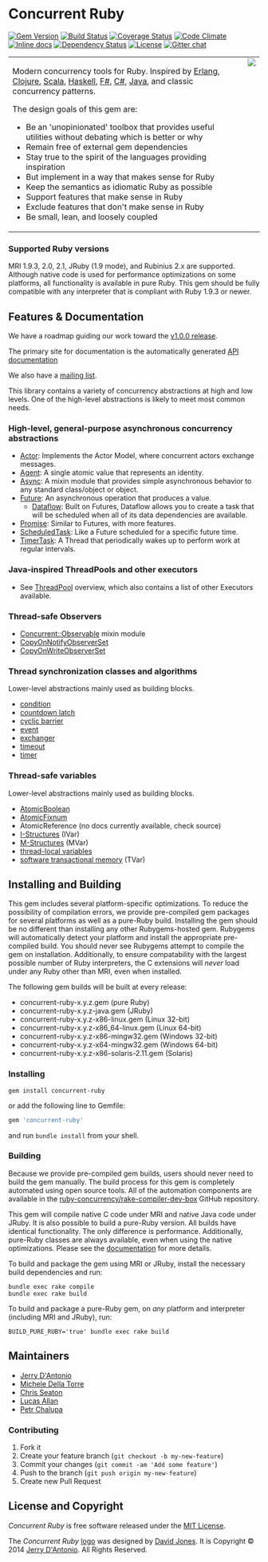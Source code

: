 # Concurrent Ruby
[![Gem Version](https://badge.fury.io/rb/concurrent-ruby.svg)](http://badge.fury.io/rb/concurrent-ruby) [![Build Status](https://travis-ci.org/ruby-concurrency/concurrent-ruby.svg?branch=master)](https://travis-ci.org/ruby-concurrency/concurrent-ruby) [![Coverage Status](https://img.shields.io/coveralls/ruby-concurrency/concurrent-ruby/master.svg)](https://coveralls.io/r/ruby-concurrency/concurrent-ruby) [![Code Climate](https://codeclimate.com/github/ruby-concurrency/concurrent-ruby.svg)](https://codeclimate.com/github/ruby-concurrency/concurrent-ruby) [![Inline docs](http://inch-ci.org/github/ruby-concurrency/concurrent-ruby.svg)](http://inch-ci.org/github/ruby-concurrency/concurrent-ruby) [![Dependency Status](https://gemnasium.com/ruby-concurrency/concurrent-ruby.svg)](https://gemnasium.com/ruby-concurrency/concurrent-ruby) [![License](https://img.shields.io/badge/license-MIT-green.svg)](http://opensource.org/licenses/MIT) [![Gitter chat](http://img.shields.io/badge/gitter-join%20chat%20%E2%86%92-brightgreen.svg)](https://gitter.im/ruby-concurrency/concurrent-ruby)

<table>
  <tr>
    <td align="left" valign="top">
      <p>
        Modern concurrency tools for Ruby. Inspired by
        <a href="http://www.erlang.org/doc/reference_manual/processes.html">Erlang</a>,
        <a href="http://clojure.org/concurrent_programming">Clojure</a>,
        <a href="http://akka.io/">Scala</a>,
        <a href="http://www.haskell.org/haskellwiki/Applications_and_libraries/Concurrency_and_parallelism#Concurrent_Haskell">Haskell</a>,
        <a href="http://blogs.msdn.com/b/dsyme/archive/2010/02/15/async-and-parallel-design-patterns-in-f-part-3-agents.aspx">F#</a>,
        <a href="http://msdn.microsoft.com/en-us/library/vstudio/hh191443.aspx">C#</a>,
        <a href="http://docs.oracle.com/javase/7/docs/api/java/util/concurrent/package-summary.html">Java</a>,
        and classic concurrency patterns.
      </p>
      <p>
        The design goals of this gem are:
        <ul>
          <li>Be an 'unopinionated' toolbox that provides useful utilities without debating which is better or why</li>
          <li>Remain free of external gem dependencies</li>
          <li>Stay true to the spirit of the languages providing inspiration</li>
          <li>But implement in a way that makes sense for Ruby</li>
          <li>Keep the semantics as idiomatic Ruby as possible</li>
          <li>Support features that make sense in Ruby</li>
          <li>Exclude features that don't make sense in Ruby</li>
          <li>Be small, lean, and loosely coupled</li>
        </ul>
      </p>
    </td>
    <td align="right" valign="top">
      <img src="https://raw.githubusercontent.com/ruby-concurrency/concurrent-ruby/master/doc/logo/concurrent-ruby-logo-300x300.png"/>
    </td>
  </tr>
</table>

### Supported Ruby versions

MRI 1.9.3, 2.0, 2.1, JRuby (1.9 mode), and Rubinius 2.x are supported.
Although native code is used for performance optimizations on some platforms, all functionality
is available in pure Ruby. This gem should be fully compatible with any interpreter that is
compliant with Ruby 1.9.3 or newer.

## Features & Documentation

We have a roadmap guiding our work toward the [v1.0.0 release](https://github.com/ruby-concurrency/concurrent-ruby/wiki/v1.0-Roadmap).

The primary site for documentation is the automatically generated [API documentation](http://ruby-concurrency.github.io/concurrent-ruby/frames.html)

We also have a [mailing list](http://groups.google.com/group/concurrent-ruby).

This library contains a variety of concurrency abstractions at high and low levels. One of the high-level abstractions is likely to meet most common needs. 

### High-level, general-purpose asynchronous concurrency abstractions

* [Actor](http://ruby-concurrency.github.io/concurrent-ruby/Concurrent/Actor.html): Implements the Actor Model, where concurrent actors exchange messages.
* [Agent](http://ruby-concurrency.github.io/concurrent-ruby/Concurrent/Agent.html): A single atomic value that represents an identity.
* [Async](http://ruby-concurrency.github.io/concurrent-ruby/Concurrent/Async.html): A mixin module that provides simple asynchronous behavior to any standard class/object or object.
* [Future](http://ruby-concurrency.github.io/concurrent-ruby/Concurrent/Future.html): An asynchronous operation that produces a value.
  * [Dataflow](http://ruby-concurrency.github.io/concurrent-ruby/Concurrent/Dataflow.html): Built on Futures, Dataflow allows you to create a task that will be scheduled when all of its data dependencies are available.
* [Promise](http://ruby-concurrency.github.io/concurrent-ruby/Concurrent/Promise.html): Similar to Futures, with more features.
* [ScheduledTask](http://ruby-concurrency.github.io/concurrent-ruby/Concurrent/ScheduledTask.html): Like a Future scheduled for a specific future time.
* [TimerTask](http://ruby-concurrency.github.io/concurrent-ruby/Concurrent/TimerTask.html): A Thread that periodically wakes up to perform work at regular intervals. 


### Java-inspired ThreadPools and other executors

* See [ThreadPool](http://ruby-concurrency.github.io/concurrent-ruby/file.thread_pools.html) overview, which also contains a list of other Executors available.

### Thread-safe Observers

* [Concurrent::Observable](http://ruby-concurrency.github.io/concurrent-ruby/Concurrent/Observable.html) mixin module
* [CopyOnNotifyObserverSet](http://ruby-concurrency.github.io/concurrent-ruby/Concurrent/CopyOnNotifyObserverSet.html)
* [CopyOnWriteObserverSet](http://ruby-concurrency.github.io/concurrent-ruby/Concurrent/CopyOnWriteObserverSet.html)

### Thread synchronization classes and algorithms
Lower-level abstractions mainly used as building blocks. 

* [condition](http://ruby-concurrency.github.io/concurrent-ruby/Concurrent/Condition.html)
* [countdown latch](http://ruby-concurrency.github.io/concurrent-ruby/Concurrent/CountDownLatch.html)
* [cyclic barrier](http://ruby-concurrency.github.io/concurrent-ruby/Concurrent/CyclicBarrier.html)
* [event](http://ruby-concurrency.github.io/concurrent-ruby/Concurrent/Event.html)
* [exchanger](http://ruby-concurrency.github.io/concurrent-ruby/Concurrent/Exchanger.html)
* [timeout](http://ruby-concurrency.github.io/concurrent-ruby/Concurrent.html#timeout-class_method)
* [timer](http://ruby-concurrency.github.io/concurrent-ruby/Concurrent.html#timer-class_method)

### Thread-safe variables
Lower-level abstractions mainly used as building blocks. 

* [AtomicBoolean](http://ruby-concurrency.github.io/concurrent-ruby/Concurrent/AtomicBoolean.html)
* [AtomicFixnum](http://ruby-concurrency.github.io/concurrent-ruby/Concurrent/AtomicFixnum.html)
* AtomicReference (no docs currently available, check source)
* [I-Structures](http://ruby-concurrency.github.io/concurrent-ruby/Concurrent/IVar.html) (IVar)
* [M-Structures](http://ruby-concurrency.github.io/concurrent-ruby/Concurrent/MVar.html) (MVar)
* [thread-local variables](http://ruby-concurrency.github.io/concurrent-ruby/Concurrent/ThreadLocalVar.html)
* [software transactional memory](http://ruby-concurrency.github.io/concurrent-ruby/Concurrent/TVar.html) (TVar)



## Installing and Building

This gem includes several platform-specific optimizations. To reduce the possibility of
compilation errors, we provide pre-compiled gem packages for several platforms as well
as a pure-Ruby build. Installing the gem should be no different than installing any other
Rubygems-hosted gem. Rubygems will automatically detect your platform and install the
appropriate pre-compiled build. You should never see Rubygems attempt to compile the gem
on installation. Additionally, to ensure compatability with the largest possible number
of Ruby interpreters, the C extensions will *never* load under any Ruby other than MRI,
even when installed.

The following gem builds will be built at every release:

* concurrent-ruby-x.y.z.gem (pure Ruby)
* concurrent-ruby-x.y.z-java.gem (JRuby)
* concurrent-ruby-x.y.z-x86-linux.gem (Linux 32-bit)
* concurrent-ruby-x.y.z-x86_64-linux.gem (Linux 64-bit)
* concurrent-ruby-x.y.z-x86-mingw32.gem (Windows 32-bit)
* concurrent-ruby-x.y.z-x64-mingw32.gem (Windows 64-bit)
* concurrent-ruby-x.y.z-x86-solaris-2.11.gem (Solaris)

### Installing

```shell
gem install concurrent-ruby
```

or add the following line to Gemfile:

```ruby
gem 'concurrent-ruby'
```

and run `bundle install` from your shell.

### Building

Because we provide pre-compiled gem builds, users should never need to build the gem manually.
The build process for this gem is completely automated using open source tools. All of
the automation components are available in the [ruby-concurrency/rake-compiler-dev-box](https://github.com/ruby-concurrency/rake-compiler-dev-box)
GitHub repository.

This gem will compile native C code under MRI and native Java code under JRuby. It is
also possible to build a pure-Ruby version. All builds have identical functionality.
The only difference is performance. Additionally, pure-Ruby classes are always available,
even when using the native optimizations. Please see the [documentation](http://ruby-concurrency.github.io/concurrent-ruby/)
for more details.

To build and package the gem using MRI or JRuby, install the necessary build dependencies and run:

```shell
bundle exec rake compile
bundle exec rake build
```

To build and package a pure-Ruby gem, on *any* platform and interpreter
(including MRI and JRuby), run:

```shell
BUILD_PURE_RUBY='true' bundle exec rake build
```

## Maintainers

* [Jerry D'Antonio](https://github.com/jdantonio)
* [Michele Della Torre](https://github.com/mighe)
* [Chris Seaton](https://github.com/chrisseaton)
* [Lucas Allan](https://github.com/lucasallan)
* [Petr Chalupa](https://github.com/pitr-ch)

### Contributing

1. Fork it
2. Create your feature branch (`git checkout -b my-new-feature`)
3. Commit your changes (`git commit -am 'Add some feature'`)
4. Push to the branch (`git push origin my-new-feature`)
5. Create new Pull Request

## License and Copyright

*Concurrent Ruby* is free software released under the [MIT License](http://www.opensource.org/licenses/MIT).

The *Concurrent Ruby* [logo](https://github.com/ruby-concurrency/concurrent-ruby/wiki/Logo)
was designed by [David Jones](https://twitter.com/zombyboy).
It is Copyright &copy; 2014 [Jerry D'Antonio](https://twitter.com/jerrydantonio). All Rights Reserved.
